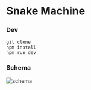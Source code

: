 # Snake Machine

### Dev

```
git clone
npm install
npm run dev
```

### Schema

![schema](https://i.imgur.com/oZOgoiR.png)